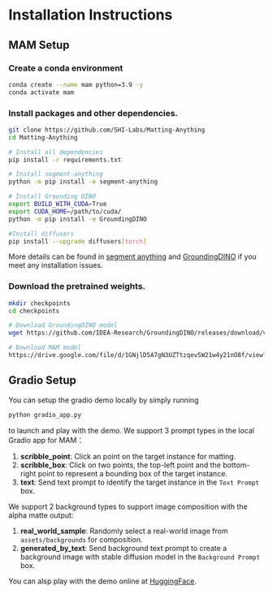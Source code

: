 # Installation Instructions
## MAM Setup
### Create a conda environment
  
  ```bash
  conda create --name mam python=3.9 -y
  conda activate mam
  ```

### Install packages and other dependencies.

  ```bash
  git clone https://github.com/SHI-Labs/Matting-Anything
  cd Matting-Anything

  # Install all dependencies
  pip install -r requirements.txt

  # Install segment-anything
  python -m pip install -e segment-anything

  # Install Grounding DINO
  export BUILD_WITH_CUDA=True
  export CUDA_HOME=/path/to/cuda/
  python -m pip install -e GroundingDINO

  #Install diffusers
  pip install --upgrade diffusers[torch]
  ```
More details can be found in [segment anything](https://github.com/facebookresearch/segment-anything#installation) and [ GroundingDINO](https://github.com/IDEA-Research/GroundingDINO#install) if you meet any installation issues.

### Download the pretrained weights.

  ```bash
  mkdir checkpoints
  cd checkpoints

  # Download GroundingDINO model
  wget https://github.com/IDEA-Research/GroundingDINO/releases/download/v0.1.0-alpha/groundingdino_swint_ogc.pth

  # Download MAM model
  https://drive.google.com/file/d/1GNjlD5A7gN3UZTtzqev5W21w4y21nO8f/view?usp=sharing
  ```

## Gradio Setup
You can setup the gradio demo locally by simply running 
```bash
python gradio_app.py
```
to launch and play with the demo.
We support 3 prompt types in the local Gradio app for MAM：

1. **scribble_point**: Click an point on the target instance for matting.
2. **scribble_box**: Click on two points, the top-left point and the bottom-right point to represent a bounding box of the target instance.
3. **text**: Send text prompt to identify the target instance in the `Text Prompt` box.

We support 2 background types to support image composition with the alpha matte output:

1. **real_world_sample**: Randomly select a real-world image from `assets/backgrounds` for composition.
2. **generated_by_text**: Send background text prompt to create a background image with stable diffusion model in the `Background Prompt` box.

You can alsp play with the demo online at [HuggingFace](https://huggingface.co/spaces/shi-labs/Matting-Anything).
